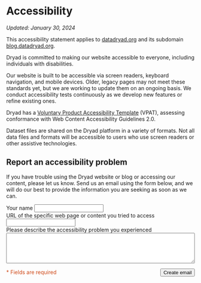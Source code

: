 # Accessibility

*Updated: January 30, 2024*

This accessibility statement applies to [datadryad.org](https://datadryad.org/) and its subdomain [blog.datadryad.org](https://blog.datadryad.org/).

Dryad is committed to making our website accessible to everyone, including individuals with disabilities.

Our website is built to be accessible via screen readers, keyboard navigation, and mobile devices. Older, legacy pages may not meet these standards yet, but we are working to update them on an ongoing basis. We conduct accessibility tests continuously as we develop new features or refine existing ones.

Dryad has a [Voluntary Product Accessibility Template](/docs/DryadVPAT.pdf) (VPAT), assessing conformance with Web Content Accessibility Guidelines 2.0.  

Dataset files are shared on the Dryad platform in a variety of formats. Not all data files and formats will be accessible to users who use screen readers or other assistive technologies.

## Report an accessibility problem

If you have trouble using the Dryad website or blog or accessing our content, please let us know.  Send us an email using the form below, and we will do our best to provide the information you are seeking as soon as we can.

<form id="accessibility-email">
  <div class="c-input__inline">
    <div class="c-input">
      <label for="name" class="c-input__label--required">Your name</label>
      <input class="c-input__text" required="required" type="text" name="name" id="name"/>
    </div>
  </div>
  <div class="c-input">
    <label for="url" class="c-input__label--required">URL of the specific web page or content you tried to access</label>
    <input class="c-input__text" required="required" type="text" name="url" id="url"/>
  </div>
  <div class="c-input">
    <label for="body" class="c-input__label--required">Please describe the accessibility problem you experienced</label>
    <textarea class="c-input__textarea" style="width:100%" rows="5" required="required" name="body" id="body"></textarea>
  </div>
  <p style="display: flex; align-items: baseline; justify-content: space-between; flex-wrap: wrap; gap: 2ch">
    <span style="color: #cf4817;">* Fields are required</span>
    <button type="submit" class="o-button__submit">Create email</button>
  </p>
</form>